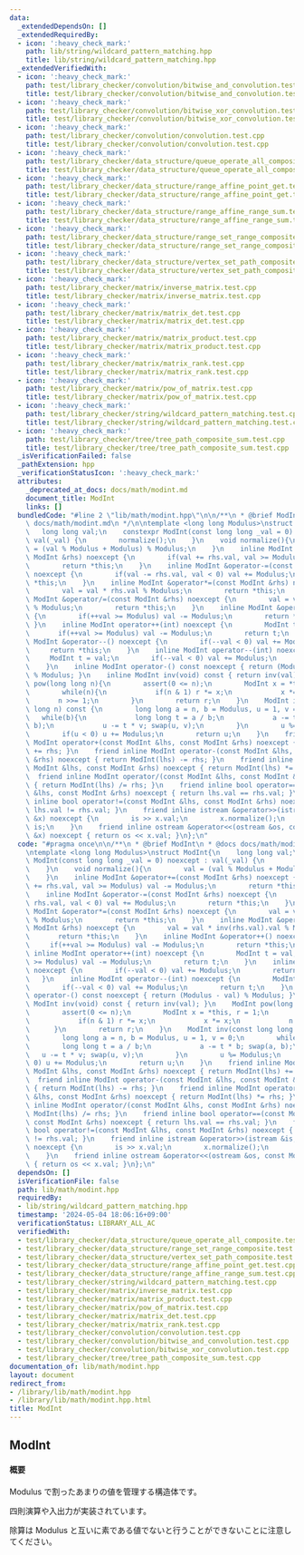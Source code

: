 ```yaml
---
data:
  _extendedDependsOn: []
  _extendedRequiredBy:
  - icon: ':heavy_check_mark:'
    path: lib/string/wildcard_pattern_matching.hpp
    title: lib/string/wildcard_pattern_matching.hpp
  _extendedVerifiedWith:
  - icon: ':heavy_check_mark:'
    path: test/library_checker/convolution/bitwise_and_convolution.test.cpp
    title: test/library_checker/convolution/bitwise_and_convolution.test.cpp
  - icon: ':heavy_check_mark:'
    path: test/library_checker/convolution/bitwise_xor_convolution.test.cpp
    title: test/library_checker/convolution/bitwise_xor_convolution.test.cpp
  - icon: ':heavy_check_mark:'
    path: test/library_checker/convolution/convolution.test.cpp
    title: test/library_checker/convolution/convolution.test.cpp
  - icon: ':heavy_check_mark:'
    path: test/library_checker/data_structure/queue_operate_all_composite.test.cpp
    title: test/library_checker/data_structure/queue_operate_all_composite.test.cpp
  - icon: ':heavy_check_mark:'
    path: test/library_checker/data_structure/range_affine_point_get.test.cpp
    title: test/library_checker/data_structure/range_affine_point_get.test.cpp
  - icon: ':heavy_check_mark:'
    path: test/library_checker/data_structure/range_affine_range_sum.test.cpp
    title: test/library_checker/data_structure/range_affine_range_sum.test.cpp
  - icon: ':heavy_check_mark:'
    path: test/library_checker/data_structure/range_set_range_composite.test.cpp
    title: test/library_checker/data_structure/range_set_range_composite.test.cpp
  - icon: ':heavy_check_mark:'
    path: test/library_checker/data_structure/vertex_set_path_composite.test.cpp
    title: test/library_checker/data_structure/vertex_set_path_composite.test.cpp
  - icon: ':heavy_check_mark:'
    path: test/library_checker/matrix/inverse_matrix.test.cpp
    title: test/library_checker/matrix/inverse_matrix.test.cpp
  - icon: ':heavy_check_mark:'
    path: test/library_checker/matrix/matrix_det.test.cpp
    title: test/library_checker/matrix/matrix_det.test.cpp
  - icon: ':heavy_check_mark:'
    path: test/library_checker/matrix/matrix_product.test.cpp
    title: test/library_checker/matrix/matrix_product.test.cpp
  - icon: ':heavy_check_mark:'
    path: test/library_checker/matrix/matrix_rank.test.cpp
    title: test/library_checker/matrix/matrix_rank.test.cpp
  - icon: ':heavy_check_mark:'
    path: test/library_checker/matrix/pow_of_matrix.test.cpp
    title: test/library_checker/matrix/pow_of_matrix.test.cpp
  - icon: ':heavy_check_mark:'
    path: test/library_checker/string/wildcard_pattern_matching.test.cpp
    title: test/library_checker/string/wildcard_pattern_matching.test.cpp
  - icon: ':heavy_check_mark:'
    path: test/library_checker/tree/tree_path_composite_sum.test.cpp
    title: test/library_checker/tree/tree_path_composite_sum.test.cpp
  _isVerificationFailed: false
  _pathExtension: hpp
  _verificationStatusIcon: ':heavy_check_mark:'
  attributes:
    _deprecated_at_docs: docs/math/modint.md
    document_title: ModInt
    links: []
  bundledCode: "#line 2 \"lib/math/modint.hpp\"\n\n/**\n * @brief ModInt\n * @docs\
    \ docs/math/modint.md\n */\n\ntemplate <long long Modulus>\nstruct ModInt{\n \
    \   long long val;\n    constexpr ModInt(const long long _val = 0) noexcept :\
    \ val(_val) {\n        normalize();\n    }\n    void normalize(){\n        val\
    \ = (val % Modulus + Modulus) % Modulus;\n    }\n    inline ModInt &operator+=(const\
    \ ModInt &rhs) noexcept {\n        if(val += rhs.val, val >= Modulus) val -= Modulus;\n\
    \        return *this;\n    }\n    inline ModInt &operator-=(const ModInt &rhs)\
    \ noexcept {\n        if(val -= rhs.val, val < 0) val += Modulus;\n        return\
    \ *this;\n    }\n    inline ModInt &operator*=(const ModInt &rhs) noexcept {\n\
    \        val = val * rhs.val % Modulus;\n        return *this;\n    }\n    inline\
    \ ModInt &operator/=(const ModInt &rhs) noexcept {\n        val = val * inv(rhs.val).val\
    \ % Modulus;\n        return *this;\n    }\n    inline ModInt &operator++() noexcept\
    \ {\n        if(++val >= Modulus) val -= Modulus;\n        return *this;\n   \
    \ }\n    inline ModInt operator++(int) noexcept {\n        ModInt t = val;\n \
    \       if(++val >= Modulus) val -= Modulus;\n        return t;\n    }\n    inline\
    \ ModInt &operator--() noexcept {\n        if(--val < 0) val += Modulus;\n   \
    \     return *this;\n    }\n    inline ModInt operator--(int) noexcept {\n   \
    \     ModInt t = val;\n        if(--val < 0) val += Modulus;\n        return t;\n\
    \    }\n    inline ModInt operator-() const noexcept { return (Modulus - val)\
    \ % Modulus; }\n    inline ModInt inv(void) const { return inv(val); }\n    ModInt\
    \ pow(long long n){\n        assert(0 <= n);\n        ModInt x = *this, r = 1;\n\
    \        while(n){\n            if(n & 1) r *= x;\n            x *= x;\n     \
    \       n >>= 1;\n        }\n        return r;\n    }\n    ModInt inv(const long\
    \ long n) const {\n        long long a = n, b = Modulus, u = 1, v = 0;\n     \
    \   while(b){\n            long long t = a / b;\n            a -= t * b; swap(a,\
    \ b);\n            u -= t * v; swap(u, v);\n        }\n        u %= Modulus;\n\
    \        if(u < 0) u += Modulus;\n        return u;\n    }\n    friend inline\
    \ ModInt operator+(const ModInt &lhs, const ModInt &rhs) noexcept { return ModInt(lhs)\
    \ += rhs; }\n    friend inline ModInt operator-(const ModInt &lhs, const ModInt\
    \ &rhs) noexcept { return ModInt(lhs) -= rhs; }\n    friend inline ModInt operator*(const\
    \ ModInt &lhs, const ModInt &rhs) noexcept { return ModInt(lhs) *= rhs; }\n  \
    \  friend inline ModInt operator/(const ModInt &lhs, const ModInt &rhs) noexcept\
    \ { return ModInt(lhs) /= rhs; }\n    friend inline bool operator==(const ModInt\
    \ &lhs, const ModInt &rhs) noexcept { return lhs.val == rhs.val; }\n    friend\
    \ inline bool operator!=(const ModInt &lhs, const ModInt &rhs) noexcept { return\
    \ lhs.val != rhs.val; }\n    friend inline istream &operator>>(istream &is, ModInt\
    \ &x) noexcept {\n        is >> x.val;\n        x.normalize();\n        return\
    \ is;\n    }\n    friend inline ostream &operator<<(ostream &os, const ModInt\
    \ &x) noexcept { return os << x.val; }\n};\n"
  code: "#pragma once\n\n/**\n * @brief ModInt\n * @docs docs/math/modint.md\n */\n\
    \ntemplate <long long Modulus>\nstruct ModInt{\n    long long val;\n    constexpr\
    \ ModInt(const long long _val = 0) noexcept : val(_val) {\n        normalize();\n\
    \    }\n    void normalize(){\n        val = (val % Modulus + Modulus) % Modulus;\n\
    \    }\n    inline ModInt &operator+=(const ModInt &rhs) noexcept {\n        if(val\
    \ += rhs.val, val >= Modulus) val -= Modulus;\n        return *this;\n    }\n\
    \    inline ModInt &operator-=(const ModInt &rhs) noexcept {\n        if(val -=\
    \ rhs.val, val < 0) val += Modulus;\n        return *this;\n    }\n    inline\
    \ ModInt &operator*=(const ModInt &rhs) noexcept {\n        val = val * rhs.val\
    \ % Modulus;\n        return *this;\n    }\n    inline ModInt &operator/=(const\
    \ ModInt &rhs) noexcept {\n        val = val * inv(rhs.val).val % Modulus;\n \
    \       return *this;\n    }\n    inline ModInt &operator++() noexcept {\n   \
    \     if(++val >= Modulus) val -= Modulus;\n        return *this;\n    }\n   \
    \ inline ModInt operator++(int) noexcept {\n        ModInt t = val;\n        if(++val\
    \ >= Modulus) val -= Modulus;\n        return t;\n    }\n    inline ModInt &operator--()\
    \ noexcept {\n        if(--val < 0) val += Modulus;\n        return *this;\n \
    \   }\n    inline ModInt operator--(int) noexcept {\n        ModInt t = val;\n\
    \        if(--val < 0) val += Modulus;\n        return t;\n    }\n    inline ModInt\
    \ operator-() const noexcept { return (Modulus - val) % Modulus; }\n    inline\
    \ ModInt inv(void) const { return inv(val); }\n    ModInt pow(long long n){\n\
    \        assert(0 <= n);\n        ModInt x = *this, r = 1;\n        while(n){\n\
    \            if(n & 1) r *= x;\n            x *= x;\n            n >>= 1;\n  \
    \      }\n        return r;\n    }\n    ModInt inv(const long long n) const {\n\
    \        long long a = n, b = Modulus, u = 1, v = 0;\n        while(b){\n    \
    \        long long t = a / b;\n            a -= t * b; swap(a, b);\n         \
    \   u -= t * v; swap(u, v);\n        }\n        u %= Modulus;\n        if(u <\
    \ 0) u += Modulus;\n        return u;\n    }\n    friend inline ModInt operator+(const\
    \ ModInt &lhs, const ModInt &rhs) noexcept { return ModInt(lhs) += rhs; }\n  \
    \  friend inline ModInt operator-(const ModInt &lhs, const ModInt &rhs) noexcept\
    \ { return ModInt(lhs) -= rhs; }\n    friend inline ModInt operator*(const ModInt\
    \ &lhs, const ModInt &rhs) noexcept { return ModInt(lhs) *= rhs; }\n    friend\
    \ inline ModInt operator/(const ModInt &lhs, const ModInt &rhs) noexcept { return\
    \ ModInt(lhs) /= rhs; }\n    friend inline bool operator==(const ModInt &lhs,\
    \ const ModInt &rhs) noexcept { return lhs.val == rhs.val; }\n    friend inline\
    \ bool operator!=(const ModInt &lhs, const ModInt &rhs) noexcept { return lhs.val\
    \ != rhs.val; }\n    friend inline istream &operator>>(istream &is, ModInt &x)\
    \ noexcept {\n        is >> x.val;\n        x.normalize();\n        return is;\n\
    \    }\n    friend inline ostream &operator<<(ostream &os, const ModInt &x) noexcept\
    \ { return os << x.val; }\n};\n"
  dependsOn: []
  isVerificationFile: false
  path: lib/math/modint.hpp
  requiredBy:
  - lib/string/wildcard_pattern_matching.hpp
  timestamp: '2024-05-04 18:06:16+09:00'
  verificationStatus: LIBRARY_ALL_AC
  verifiedWith:
  - test/library_checker/data_structure/queue_operate_all_composite.test.cpp
  - test/library_checker/data_structure/range_set_range_composite.test.cpp
  - test/library_checker/data_structure/vertex_set_path_composite.test.cpp
  - test/library_checker/data_structure/range_affine_point_get.test.cpp
  - test/library_checker/data_structure/range_affine_range_sum.test.cpp
  - test/library_checker/string/wildcard_pattern_matching.test.cpp
  - test/library_checker/matrix/inverse_matrix.test.cpp
  - test/library_checker/matrix/matrix_product.test.cpp
  - test/library_checker/matrix/pow_of_matrix.test.cpp
  - test/library_checker/matrix/matrix_det.test.cpp
  - test/library_checker/matrix/matrix_rank.test.cpp
  - test/library_checker/convolution/convolution.test.cpp
  - test/library_checker/convolution/bitwise_and_convolution.test.cpp
  - test/library_checker/convolution/bitwise_xor_convolution.test.cpp
  - test/library_checker/tree/tree_path_composite_sum.test.cpp
documentation_of: lib/math/modint.hpp
layout: document
redirect_from:
- /library/lib/math/modint.hpp
- /library/lib/math/modint.hpp.html
title: ModInt
---
```

## ModInt

#### 概要

Modulus で割ったあまりの値を管理する構造体です。

四則演算や入出力が実装されています。

除算は Modulus と互いに素である値でないと行うことができないことに注意してください。